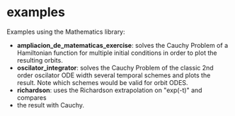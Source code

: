 # examples

Examples using the Mathematics library:

* **ampliacion_de_matematicas_exercise**: solves the Cauchy Problem of a
Hamiltonian function for multiple initial conditions in order to plot the
resulting orbits.
* **oscilator_integrator**: solves the Cauchy Problem of the classic 2nd order
oscilator ODE width several temporal schemes and plots the result. Note
which schemes would be valid for orbit ODES.
* **richardson**: uses the Richardson extrapolation on "exp(-t)" and compares
* the result with Cauchy. 